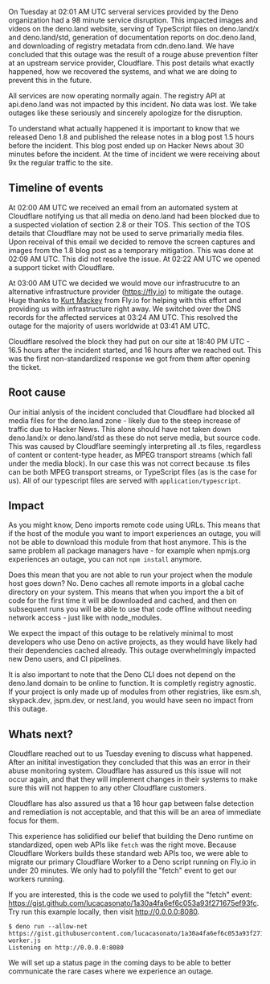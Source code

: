 On Tuesday at 02:01 AM UTC serveral services provided by the Deno organization
had a 98 minute service disruption. This impacted images and videos on the
deno.land website, serving of TypeScript files on deno.land/x and deno.land/std,
generation of documentation reports on doc.deno.land, and downloading of
registry metadata from cdn.deno.land. We have concluded that this outage was the
result of a rouge abuse prevention filter at an upstream service provider,
Cloudflare. This post details what exactly happened, how we recovered the
systems, and what we are doing to prevent this in the future.

All services are now operating normally again. The registry API at api.deno.land
was not impacted by this incident. No data was lost. We take outages like these
seriously and sincerely apologize for the disruption.

To understand what actually happened it is important to know that we released
Deno 1.8 and published the release notes in a blog post 1.5 hours before the
incident. This blog post ended up on Hacker News about 30 minutes before the
incident. At the time of incident we were receiving about 9x the regular traffic
to the site.

## Timeline of events

At 02:00 AM UTC we received an email from an automated system at Cloudflare
notifying us that all media on deno.land had been blocked due to a suspected
violation of section 2.8 or their TOS. This section of the TOS details that
Cloudflare may not be used to serve primarially media files. Upon receival of
this email we decided to remove the screen captures and images from the 1.8 blog
post as a temporary mitigation. This was done at 02:09 AM UTC. This did not
resolve the issue. At 02:22 AM UTC we opened a support ticket with Cloudflare.

At 03:00 AM UTC we decided we would move our infrastrucutre to an alternative
infrastructure provider (https://fly.io) to mitigate the outage. Huge thanks to
[Kurt Mackey](https://twitter.com/mrkurt) from Fly.io for helping with this
effort and providing us with infrastructure right away. We switched over the DNS
records for the affected services at 03:24 AM UTC. This resolved the outage for
the majority of users worldwide at 03:41 AM UTC.

Cloudflare resolved the block they had put on our site at 18:40 PM UTC - 16.5
hours after the incident started, and 16 hours after we reached out. This was
the first non-standardized response we got from them after opening the ticket.

## Root cause

Our initial anlysis of the incident concluded that Cloudflare had blocked all
media files for the deno.land zone - likely due to the steep increase of traffic
due to Hacker News. This alone should have not taken down deno.land/x or
deno.land/std as these do not serve media, but source code. This was caused by
Cloudflare seemingly interpreting all .ts files, regardless of content or
content-type header, as MPEG transport streams (which fall under the media
block). In our case this was not correct because .ts files can be both MPEG
transport streams, or TypeScript files (as is the case for us). All of our
typescript files are served with `application/typescript`.

## Impact

As you might know, Deno imports remote code using URLs. This means that if the
host of the module you want to import experiences an outage, you will not be
able to download this module from that host anymore. This is the same problem
all package managers have - for example when npmjs.org experiences an outage,
you can not `npm install` anymore.

Does this mean that you are not able to run your project when the module host
goes down? No. Deno caches all remote imports in a global cache directory on
your system. This means that when you import the a bit of code for the first
time it will be downloaded and cached, and then on subsequent runs you will be
able to use that code offline without needing network access - just like with
node_modules.

We expect the impact of this outage to be relatively minimal to most developers
who use Deno on active projects, as they would have likely had their
dependencies cached already. This outage overwhelmingly impacted new Deno users,
and CI pipelines.

It is also important to note that the Deno CLI does not depend on the deno.land
domain to be online to function. It is completly registry agnostic. If your
project is only made up of modules from other registries, like esm.sh,
skypack.dev, jspm.dev, or nest.land, you would have seen no impact from this
outage.

## Whats next?

Cloudflare reached out to us Tuesday evening to discuss what happened. After an
initital investigation they concluded that this was an error in their abuse
monitoring system. Cloudflare has assured us this issue will not occur again,
and that they will implement changes in their systems to make sure this will not
happen to any other Cloudflare customers.

Cloudflare has also assured us that a 16 hour gap between false detection and
remediation is not acceptable, and that this will be an area of immediate focus
for them.

This experience has solidified our belief that building the Deno runtime on
standardized, open web APIs like `fetch` was the right move. Because Cloudflare
Workers builds these standard web APIs too, we were able to migrate our primary
Cloudflare Worker to a Deno script running on Fly.io in under 20 minutes. We
only had to polyfill the "fetch" event to get our workers running.

If you are interested, this is the code we used to polyfill the "fetch" event:
https://gist.github.com/lucacasonato/1a30a4fa6ef6c053a93f271675ef93fc. Try run
this example locally, then visit http://0.0.0.0:8080.

```shell
$ deno run --allow-net https://gist.githubusercontent.com/lucacasonato/1a30a4fa6ef6c053a93f271675ef93fc/raw/efcdc8e798604e194831830fcb962b50261384b3/example-worker.js
Listening on http://0.0.0.0:8080
```

We will set up a status page in the coming days to be able to better communicate
the rare cases where we experience an outage.

